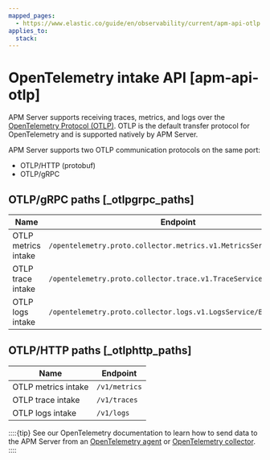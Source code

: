 ```yaml
---
mapped_pages:
  - https://www.elastic.co/guide/en/observability/current/apm-api-otlp.html
applies_to:
  stack:
---
```


# OpenTelemetry intake API [apm-api-otlp]

APM Server supports receiving traces, metrics, and logs over the [OpenTelemetry Protocol (OTLP)](https://opentelemetry.io/docs/specs/otlp/). OTLP is the default transfer protocol for OpenTelemetry and is supported natively by APM Server.

APM Server supports two OTLP communication protocols on the same port:

* OTLP/HTTP (protobuf)
* OTLP/gRPC


## OTLP/gRPC paths [_otlpgrpc_paths]

| Name | Endpoint |
| --- | --- |
| OTLP metrics intake | `/opentelemetry.proto.collector.metrics.v1.MetricsService/Export` |
| OTLP trace intake | `/opentelemetry.proto.collector.trace.v1.TraceService/Export` |
| OTLP logs intake | `/opentelemetry.proto.collector.logs.v1.LogsService/Export` |


## OTLP/HTTP paths [_otlphttp_paths]

| Name | Endpoint |
| --- | --- |
| OTLP metrics intake | `/v1/metrics` |
| OTLP trace intake | `/v1/traces` |
| OTLP logs intake | `/v1/logs` |

::::{tip}
See our OpenTelemetry documentation to learn how to send data to the APM Server from an [OpenTelemetry agent](upstream-opentelemetry-collectors-language-sdks.md#apm-instrument-apps-otel) or [OpenTelemetry collector](upstream-opentelemetry-collectors-language-sdks.md#apm-connect-open-telemetry-collector).
::::


